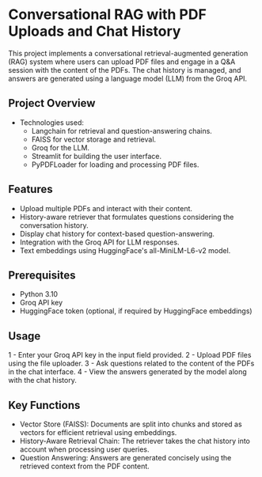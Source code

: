 # Conversational RAG with PDF Uploads and Chat History

This project implements a conversational retrieval-augmented generation (RAG) system where users can upload PDF files and engage in a Q&A session with the content of the PDFs. The chat history is managed, and answers are generated using a language model (LLM) from the Groq API.

## Project Overview
- Technologies used:
  - Langchain for retrieval and question-answering chains.
  - FAISS for vector storage and retrieval.
  - Groq for the LLM.
  - Streamlit for building the user interface.
  - PyPDFLoader for loading and processing PDF files.


## Features
- Upload multiple PDFs and interact with their content.
- History-aware retriever that formulates questions considering the conversation history.
- Display chat history for context-based question-answering.
- Integration with the Groq API for LLM responses.
- Text embeddings using HuggingFace's all-MiniLM-L6-v2 model.

## Prerequisites
- Python 3.10
- Groq API key
- HuggingFace token (optional, if required by HuggingFace embeddings)

## Usage
1 - Enter your Groq API key in the input field provided.
2 - Upload PDF files using the file uploader.
3 - Ask questions related to the content of the PDFs in the chat interface.
4 - View the answers generated by the model along with the chat history.

## Key Functions
- Vector Store (FAISS): Documents are split into chunks and stored as vectors for efficient retrieval using embeddings.
- History-Aware Retrieval Chain: The retriever takes the chat history into account when processing user queries.
- Question Answering: Answers are generated concisely using the retrieved context from the PDF content.

